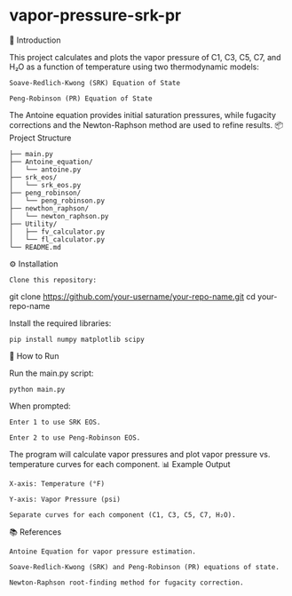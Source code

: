 # vapor-pressure-srk-pr

📖 Introduction

This project calculates and plots the vapor pressure of C1, C3, C5, C7, and H₂O as a function of temperature using two thermodynamic models:

    Soave-Redlich-Kwong (SRK) Equation of State

    Peng-Robinson (PR) Equation of State

The Antoine equation provides initial saturation pressures, while fugacity corrections and the Newton-Raphson method are used to refine results.
📦 Project Structure

    ├── main.py
    ├── Antoine_equation/
    │   └── antoine.py
    ├── srk_eos/
    │   └── srk_eos.py
    ├── peng_robinson/
    │   └── peng_robinson.py
    ├── newthon_raphson/
    │   └── newton_raphson.py
    ├── Utility/ 
    │   ├── fv_calculator.py
    │   └── fl_calculator.py
    └── README.md


⚙️ Installation

    Clone this repository:

git clone https://github.com/your-username/your-repo-name.git
cd your-repo-name

Install the required libraries:

    pip install numpy matplotlib scipy

🚀 How to Run

Run the main.py script:

    python main.py

When prompted:

    Enter 1 to use SRK EOS.

    Enter 2 to use Peng-Robinson EOS.

The program will calculate vapor pressures and plot vapor pressure vs. temperature curves for each component.
📊 Example Output

    X-axis: Temperature (°F)

    Y-axis: Vapor Pressure (psi)

    Separate curves for each component (C1, C3, C5, C7, H₂O).

📚 References

    Antoine Equation for vapor pressure estimation.

    Soave-Redlich-Kwong (SRK) and Peng-Robinson (PR) equations of state.

    Newton-Raphson root-finding method for fugacity correction.
